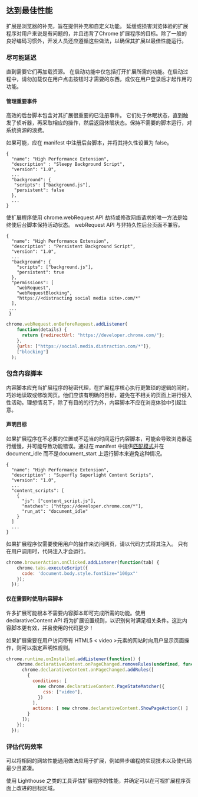 ## 达到最佳性能

扩展是浏览器的补充，旨在提供补充和自定义功能。 延缓或损害浏览体验的扩展程序对用户来说是有问题的，并且违背了Chrome 扩展程序的目标。除了一般的良好编码习惯外，开发人员还应遵循这些做法，以确保其扩展以最佳性能运行。

### 尽可能延迟

直到需要它们再加载资源。 在启动功能中仅包括打开扩展所需的功能。在启动过程中，请勿加载仅在用户点击按钮时才需要的东西，或仅在用户登录后才起作用的功能。

#### 管理重要事件

高效的后台脚本包含对其扩展很重要的已注册事件。 它们处于休眠状态，直到触发了侦听器，再采取相应的操作，然后返回休眠状态。保持不需要的脚本运行，对系统资源的浪费。

如果可能，应在 manifest 中注册后台脚本，并将其持久性设置为 false。

```
{
  "name": "High Performance Extension",
  "description" : "Sleepy Background Script",
  "version": "1.0",
  ...
  "background": {
   "scripts": ["background.js"],
   "persistent": false
  },
  ...
}
```

使扩展程序使用 chrome.webRequest API 劫持或修改网络请求的唯一方法是始终使后台脚本保持活动状态。 webRequest API 与非持久性后台页面不兼容。

```
{
  "name": "High Performance Extension",
  "description" : "Persistent Background Script",
  "version": "1.0",
  ...
  "background": {
    "scripts": ["background.js"],
    "persistent": true
  },
  "permissions": [
    "webRequest",
    "webRequestBlocking",
    "https://<distracting social media site>.com/*"
  ],
 ...
 }
```

``` js
chrome.webRequest.onBeforeRequest.addListener(
    function(details) {
      return {redirectUrl: "https://developer.chrome.com/"};
    },
    {urls: ["https://social.media.distraction.com/*"]},
    ["blocking"]
  );
```

### 包含内容脚本

内容脚本应充当扩展程序的秘密代理，在扩展程序核心执行更繁琐的逻辑的同时，巧妙地读取或修改网页。他们应该有明确的目标，避免在不相关的页面上进行侵入性活动。理想情况下，除了有目的的行为外，内容脚本不应在浏览体验中引起注意。

#### 声明目标

如果扩展程序在不必要的位置或不适当的时间运行内容脚本，可能会导致浏览器运行缓慢，并可能导致功能错误。通过在 manifest 中提供[匹配模式](https://developer.chrome.com/match_patterns)并在 document_idle 而不是document_start 上运行脚本来避免这种情况。

```
{
  "name": "High Performance Extension",
  "description" : "Superfly Superlight Content Scripts",
  "version": "1.0",
  ...
  "content_scripts": [
    {
      "js": ["content_script.js"],
      "matches": ["https://developer.chrome.com/*"],
      "run_at": "document_idle"
    }
  ]
  ...
}
```

如果扩展程序仅需要使用用户的操作来访问网页，请以代码方式将其注入。 只有在用户调用时，代码注入才会运行。

``` js
chrome.browserAction.onClicked.addListener(function(tab) {
    chrome.tabs.executeScript({
      code: 'document.body.style.fontSize="100px"'
    });
  });
```

#### 仅在需要时使用内容脚本

许多扩展可能根本不需要内容脚本即可完成所需的功能。使用 declarativeContent API 将为扩展设置规则，以识别何时满足相关条件。这比内容脚本更有效，并且使用的代码更少！

如果扩展需要在用户访问带有 HTML5 < video >元素的网站时向用户显示页面操作，则可以指定声明性规则。

``` js
chrome.runtime.onInstalled.addListener(function() {
    chrome.declarativeContent.onPageChanged.removeRules(undefined, function() {
      chrome.declarativeContent.onPageChanged.addRules([
        {
          conditions: [
            new chrome.declarativeContent.PageStateMatcher({
              css: ["video"],
            })
          ],
          actions: [ new chrome.declarativeContent.ShowPageAction() ]
        }
      ]);
    });
  });
```

### 评估代码效率

可以将相同的网站性能通用做法应用于扩展，例如异步编程的实现技术以及使代码最少且紧凑。

使用 Lighthouse 之类的工具评估扩展程序的性能，并确定可以在可视扩展程序页面上改进的目标区域。







